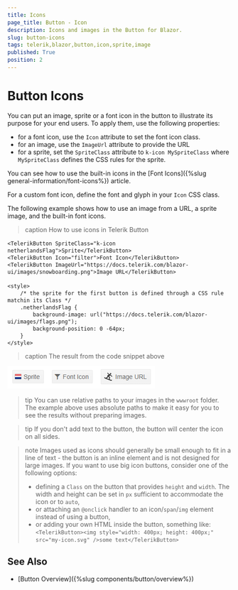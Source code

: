 ```yaml
---
title: Icons
page_title: Button - Icon
description: Icons and images in the Button for Blazor.
slug: button-icons
tags: telerik,blazor,button,icon,sprite,image
published: True
position: 2
---
```



# Button Icons

You can put an image, sprite or a font icon in the button to illustrate its purpose for your end users. To apply them, use the following properties:

* for a font icon, use the `Icon` attribute to set the font icon class.
* for an image, use the `ImageUrl` attribute to provide the URL
* for a sprite, set the `SpriteClass` attribute to `k-icon MySpriteClass` where `MySpriteClass` defines the CSS rules for the sprite.

You can see how to use the built-in icons in the [Font Icons]({%slug  general-information/font-icons%}) article.

For a custom font icon, define the font and glyph in your `Icon` CSS class.

The following example shows how to use an image from a URL, a sprite image, and the built-in font icons.

>caption How to use icons in Telerik Button

````CSHTML
<TelerikButton SpriteClass="k-icon netherlandsFlag">Sprite</TelerikButton>
<TelerikButton Icon="filter">Font Icon</TelerikButton>
<TelerikButton ImageUrl="https://docs.telerik.com/blazor-ui/images/snowboarding.png">Image URL</TelerikButton>

<style>
    /* the sprite for the first button is defined through a CSS rule matchin its Class */
    .netherlandsFlag {
        background-image: url("https://docs.telerik.com/blazor-ui/images/flags.png");
        background-position: 0 -64px;
    }
</style>
````

>caption The result from the code snippet above

![Blazor Icon Buttons](images/icon-buttons.png)

>tip You can use relative paths to your images in the `wwwroot` folder. The example above uses absolute paths to make it easy for you to see the results without preparing images.

>tip If you don't add text to the button, the button will center the icon on all sides.

>note Images used as icons should generally be small enough to fit in a line of text - the button is an inline element and is not designed for large images. If you want to use big icon buttons, consider one of the following options:
>
> * defining a `Class` on the button that provides `height` and `width`. The width and height can be set in `px` sufficient to accommodate the icon or to `auto`,
> * or attaching an `@onclick` handler to an icon/`span`/`img` element instead of using a button,
> * or adding your own HTML inside the button, something like: `<TelerikButton><img style="width: 400px; height: 400px;" src="my-icon.svg" />some text</TelerikButton>`


## See Also

  * [Button Overview]({%slug components/button/overview%})
